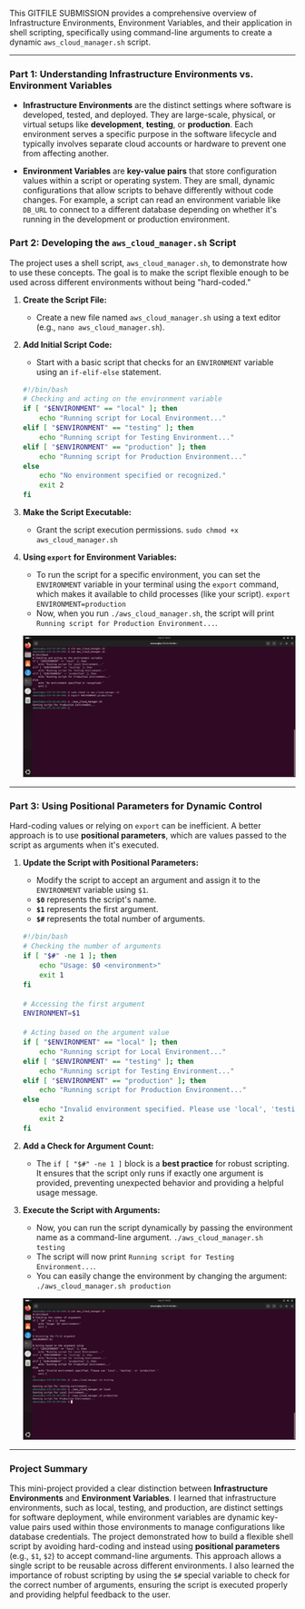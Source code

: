 This GITFILE SUBMISSION provides a comprehensive overview of Infrastructure Environments, Environment Variables, and their application in shell scripting, specifically using command-line arguments to create a dynamic `aws_cloud_manager.sh` script.

-----

### Part 1: Understanding Infrastructure Environments vs. Environment Variables

  * **Infrastructure Environments** are the distinct settings where software is developed, tested, and deployed. They are large-scale, physical, or virtual setups like **development**, **testing**, or **production**. Each environment serves a specific purpose in the software lifecycle and typically involves separate cloud accounts or hardware to prevent one from affecting another.

  * **Environment Variables** are **key-value pairs** that store configuration values within a script or operating system. They are small, dynamic configurations that allow scripts to behave differently without code changes. For example, a script can read an environment variable like `DB_URL` to connect to a different database depending on whether it's running in the development or production environment.

### Part 2: Developing the `aws_cloud_manager.sh` Script

The project uses a shell script, `aws_cloud_manager.sh`, to demonstrate how to use these concepts. The goal is to make the script flexible enough to be used across different environments without being "hard-coded."

1.  **Create the Script File:**

      * Create a new file named `aws_cloud_manager.sh` using a text editor (e.g., `nano aws_cloud_manager.sh`).

2.  **Add Initial Script Code:**

      * Start with a basic script that checks for an `ENVIRONMENT` variable using an `if-elif-else` statement.

    <!-- end list -->

    ```bash
    #!/bin/bash
    # Checking and acting on the environment variable
    if [ "$ENVIRONMENT" == "local" ]; then
        echo "Running script for Local Environment..."
    elif [ "$ENVIRONMENT" == "testing" ]; then
        echo "Running script for Testing Environment..."
    elif [ "$ENVIRONMENT" == "production" ]; then
        echo "Running script for Production Environment..."
    else
        echo "No environment specified or recognized."
        exit 2
    fi
    ```

3.  **Make the Script Executable:**

      * Grant the script execution permissions.
        `sudo chmod +x aws_cloud_manager.sh`

4.  **Using `export` for Environment Variables:**

      * To run the script for a specific environment, you can set the `ENVIRONMENT` variable in your terminal using the `export` command, which makes it available to child processes (like your script).
        `export ENVIRONMENT=production`
      * Now, when you run `./aws_cloud_manager.sh`, the script will print `Running script for Production Environment...`.

    ![alt text](<WhatsApp Image 2025-08-10 at 01.37.53_1c5c82e1.jpg>)

-----

### Part 3: Using Positional Parameters for Dynamic Control

Hard-coding values or relying on `export` can be inefficient. A better approach is to use **positional parameters**, which are values passed to the script as arguments when it's executed.

1.  **Update the Script with Positional Parameters:**

      * Modify the script to accept an argument and assign it to the `ENVIRONMENT` variable using `$1`.
      * **`$0`** represents the script's name.
      * **`$1`** represents the first argument.
      * **`$#`** represents the total number of arguments.

    <!-- end list -->

    ```bash
    #!/bin/bash
    # Checking the number of arguments
    if [ "$#" -ne 1 ]; then
        echo "Usage: $0 <environment>"
        exit 1
    fi

    # Accessing the first argument
    ENVIRONMENT=$1

    # Acting based on the argument value
    if [ "$ENVIRONMENT" == "local" ]; then
        echo "Running script for Local Environment..."
    elif [ "$ENVIRONMENT" == "testing" ]; then
        echo "Running script for Testing Environment..."
    elif [ "$ENVIRONMENT" == "production" ]; then
        echo "Running script for Production Environment..."
    else
        echo "Invalid environment specified. Please use 'local', 'testing', or 'production'."
        exit 2
    fi
    ```

2.  **Add a Check for Argument Count:**

      * The `if [ "$#" -ne 1 ]` block is a **best practice** for robust scripting. It ensures that the script only runs if exactly one argument is provided, preventing unexpected behavior and providing a helpful usage message.

3.  **Execute the Script with Arguments:**

      * Now, you can run the script dynamically by passing the environment name as a command-line argument.
        `./aws_cloud_manager.sh testing`
      * The script will now print `Running script for Testing Environment...`.
      * You can easily change the environment by changing the argument: `./aws_cloud_manager.sh production`

    ![alt text](<WhatsApp Image 2025-08-10 at 01.37.29_b05f2647.jpg>)

-----

### Project Summary
This mini-project provided a clear distinction between **Infrastructure Environments** and **Environment Variables**. I learned that infrastructure environments, such as local, testing, and production, are distinct settings for software deployment, while environment variables are dynamic key-value pairs used within those environments to manage configurations like database credentials. The project demonstrated how to build a flexible shell script by avoiding hard-coding and instead using **positional parameters** (e.g., `$1`, `$2`) to accept command-line arguments. This approach allows a single script to be reusable across different environments. I also learned the importance of robust scripting by using the `$#` special variable to check for the correct number of arguments, ensuring the script is executed properly and providing helpful feedback to the user.
